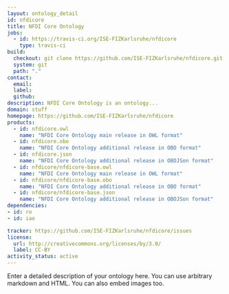 ```yaml
---
layout: ontology_detail
id: nfdicore
title: NFDI Core Ontology
jobs:
  - id: https://travis-ci.org/ISE-FIZKarlsruhe/nfdicore
    type: travis-ci
build:
  checkout: git clone https://github.com/ISE-FIZKarlsruhe/nfdicore.git
  system: git
  path: "."
contact:
  email: 
  label: 
  github: 
description: NFDI Core Ontology is an ontology...
domain: stuff
homepage: https://github.com/ISE-FIZKarlsruhe/nfdicore
products:
  - id: nfdicore.owl
    name: "NFDI Core Ontology main release in OWL format"
  - id: nfdicore.obo
    name: "NFDI Core Ontology additional release in OBO format"
  - id: nfdicore.json
    name: "NFDI Core Ontology additional release in OBOJSon format"
  - id: nfdicore/nfdicore-base.owl
    name: "NFDI Core Ontology main release in OWL format"
  - id: nfdicore/nfdicore-base.obo
    name: "NFDI Core Ontology additional release in OBO format"
  - id: nfdicore/nfdicore-base.json
    name: "NFDI Core Ontology additional release in OBOJSon format"
dependencies:
- id: ro
- id: iao

tracker: https://github.com/ISE-FIZKarlsruhe/nfdicore/issues
license:
  url: http://creativecommons.org/licenses/by/3.0/
  label: CC-BY
activity_status: active
---
```


Enter a detailed description of your ontology here. You can use arbitrary markdown and HTML.
You can also embed images too.

